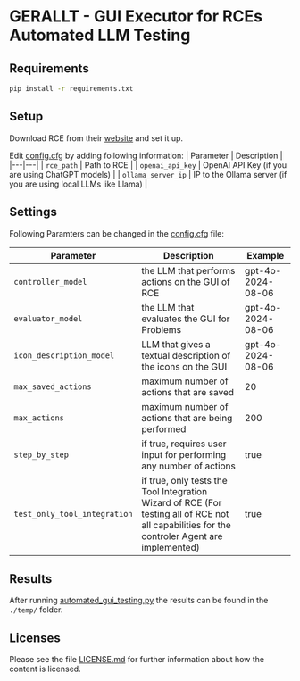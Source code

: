 <!--
# SPDX-FileCopyrightText: 2025 German Aerospace Center (DLR)
# SPDX-FileContributor: Tim Rosenbach <tim.rosenbach@dlr.de>
#
# SPDX-License-Identifier: CC-BY-NC-ND-4.0
-->

# GERALLT - GUI Executor for RCEs Automated LLM Testing

## Requirements

```bash
pip install -r requirements.txt
```

## Setup

Download RCE from their [website](https://rcenvironment.de/) and set it up.

Edit [config.cfg](config.cfg) by adding following information:
| Parameter | Description |
|---|---|
| ``rce_path`` | Path to RCE |
| ``openai_api_key`` | OpenAI API Key (if you are using ChatGPT models) |
| ``ollama_server_ip`` | IP to the Ollama server (if you are using local LLMs like Llama) |

## Settings

Following Paramters can be changed in the [config.cfg](config.cfg) file:

| Parameter | Description | Example |
|---|---|---|
| ``controller_model`` | the LLM that performs actions on the GUI of RCE | gpt-4o-2024-08-06 |
| ``evaluator_model`` | the LLM that evaluates the GUI for Problems | gpt-4o-2024-08-06 |
| ``icon_description_model`` | LLM that gives a textual description of the icons on the GUI | gpt-4o-2024-08-06 |
| ``max_saved_actions`` | maximum number of actions that are saved | 20 |
| ``max_actions`` | maximum number of actions that are being performed | 200 |
| ``step_by_step`` | if true, requires user input for performing any number of actions | true |
| ``test_only_tool_integration`` | if true, only tests the Tool Integration Wizard of RCE (For testing all of RCE not all capabilities for the controler Agent are implemented) | true |


## Results

After running [automated_gui_testing.py](automated_gui_testing.py) the results can be found in the ``./temp/`` folder.

## Licenses

Please see the file [LICENSE.md](LICENSE.md) for further information about how the content is licensed.
